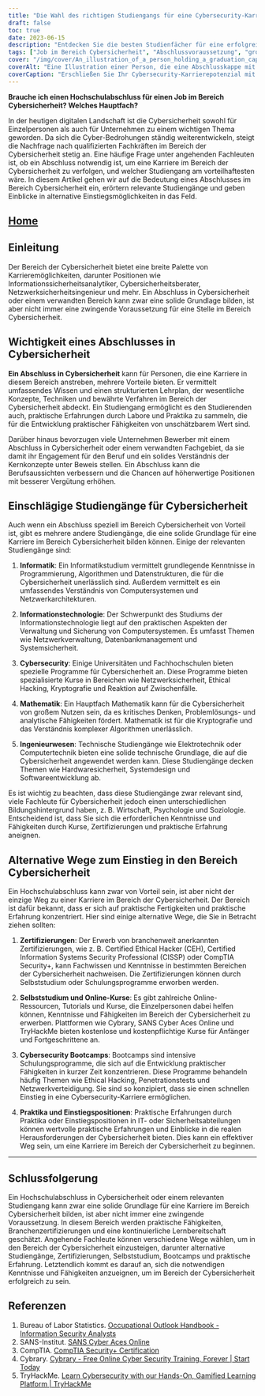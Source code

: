 ```yaml
---
title: "Die Wahl des richtigen Studiengangs für eine Cybersecurity-Karriere: Ein Leitfaden für angehende Fachkräfte"
draft: false
toc: true
date: 2023-06-15
description: "Entdecken Sie die besten Studienfächer für eine erfolgreiche Cybersecurity-Karriere und erfahren Sie, wie Sie den Weg zu einer qualifizierten Fachkraft finden."
tags: ["Job im Bereich Cybersicherheit", "Abschlussvoraussetzung", "große Auswahl", "Karriere im Bereich Cybersicherheit", "Informationssicherheit", "Cyber-Bedrohungen", "Karrieremöglichkeiten", "Entwicklung von Fähigkeiten", "Branchenzertifizierungen", "Bootcamps für Cybersicherheit", "Möglichkeiten des Selbststudiums", "Online-Kurse", "Praktikantenprogramme", "Einstiegspositionen", "Jobs im Bereich Cybersicherheit", "Cybersicherheitsausbildung", "Berufsberatung", "Wege der Cybersicherheit", "beste Studiengänge für Cybersicherheit", "Cybersicherheits-Lehrplan", "Hauptfach Informationstechnologie", "Hauptfach Informatik", "Hauptfach Mathematik", "Schwerpunkt Ingenieurwesen", "Wirtschaft und Cybersicherheit", "Psychologie und Cybersicherheit", "Soziologie und Cybersicherheit", "Berufsaussichten im Bereich Cybersicherheit", "praktische Fähigkeiten im Bereich der Cybersicherheit", "kontinuierliches Lernen im Bereich der Cybersicherheit", "Nachfrage nach Fachleuten für Cybersicherheit"]
cover: "/img/cover/An_illustration_of_a_person_holding_a_graduation_cap_with.png"
coverAlt: "Eine Illustration einer Person, die eine Abschlusskappe mit einem Schild hält, das für Cybersicherheit steht und die Notwendigkeit von Bildung und Fähigkeiten im Bereich der Cybersicherheit symbolisiert. --aspect 16:9"
coverCaption: "Erschließen Sie Ihr Cybersecurity-Karrierepotenzial mit Bildung und Fähigkeiten."
---
```


**Brauche ich einen Hochschulabschluss für einen Job im Bereich Cybersicherheit? Welches Hauptfach?**

In der heutigen digitalen Landschaft ist die Cybersicherheit sowohl für Einzelpersonen als auch für Unternehmen zu einem wichtigen Thema geworden. Da sich die Cyber-Bedrohungen ständig weiterentwickeln, steigt die Nachfrage nach qualifizierten Fachkräften im Bereich der Cybersicherheit stetig an. Eine häufige Frage unter angehenden Fachleuten ist, ob ein Abschluss notwendig ist, um eine Karriere im Bereich der Cybersicherheit zu verfolgen, und welcher Studiengang am vorteilhaftesten wäre. In diesem Artikel gehen wir auf die Bedeutung eines Abschlusses im Bereich Cybersicherheit ein, erörtern relevante Studiengänge und geben Einblicke in alternative Einstiegsmöglichkeiten in das Feld.

## [Home](/cyber-security-career-playbook-start/)

## Einleitung

Der Bereich der Cybersicherheit bietet eine breite Palette von Karrieremöglichkeiten, darunter Positionen wie Informationssicherheitsanalytiker, Cybersicherheitsberater, Netzwerksicherheitsingenieur und mehr. Ein Abschluss in Cybersicherheit oder einem verwandten Bereich kann zwar eine solide Grundlage bilden, ist aber nicht immer eine zwingende Voraussetzung für eine Stelle im Bereich Cybersicherheit.

## Wichtigkeit eines Abschlusses in Cybersicherheit

**Ein Abschluss in Cybersicherheit** kann für Personen, die eine Karriere in diesem Bereich anstreben, mehrere Vorteile bieten. Er vermittelt umfassendes Wissen und einen strukturierten Lehrplan, der wesentliche Konzepte, Techniken und bewährte Verfahren im Bereich der Cybersicherheit abdeckt. Ein Studiengang ermöglicht es den Studierenden auch, praktische Erfahrungen durch Labore und Praktika zu sammeln, die für die Entwicklung praktischer Fähigkeiten von unschätzbarem Wert sind.

Darüber hinaus bevorzugen viele Unternehmen Bewerber mit einem Abschluss in Cybersicherheit oder einem verwandten Fachgebiet, da sie damit ihr Engagement für den Beruf und ein solides Verständnis der Kernkonzepte unter Beweis stellen. Ein Abschluss kann die Berufsaussichten verbessern und die Chancen auf höherwertige Positionen mit besserer Vergütung erhöhen.

## Einschlägige Studiengänge für Cybersicherheit

Auch wenn ein Abschluss speziell im Bereich Cybersicherheit von Vorteil ist, gibt es mehrere andere Studiengänge, die eine solide Grundlage für eine Karriere im Bereich Cybersicherheit bilden können. Einige der relevanten Studiengänge sind:

1. **Informatik**: Ein Informatikstudium vermittelt grundlegende Kenntnisse in Programmierung, Algorithmen und Datenstrukturen, die für die Cybersicherheit unerlässlich sind. Außerdem vermittelt es ein umfassendes Verständnis von Computersystemen und Netzwerkarchitekturen.

2. **Informationstechnologie**: Der Schwerpunkt des Studiums der Informationstechnologie liegt auf den praktischen Aspekten der Verwaltung und Sicherung von Computersystemen. Es umfasst Themen wie Netzwerkverwaltung, Datenbankmanagement und Systemsicherheit.

3. **Cybersecurity**: Einige Universitäten und Fachhochschulen bieten spezielle Programme für Cybersicherheit an. Diese Programme bieten spezialisierte Kurse in Bereichen wie Netzwerksicherheit, Ethical Hacking, Kryptografie und Reaktion auf Zwischenfälle.

4. **Mathematik**: Ein Hauptfach Mathematik kann für die Cybersicherheit von großem Nutzen sein, da es kritisches Denken, Problemlösungs- und analytische Fähigkeiten fördert. Mathematik ist für die Kryptografie und das Verständnis komplexer Algorithmen unerlässlich.

5. **Ingenieurwesen**: Technische Studiengänge wie Elektrotechnik oder Computertechnik bieten eine solide technische Grundlage, die auf die Cybersicherheit angewendet werden kann. Diese Studiengänge decken Themen wie Hardwaresicherheit, Systemdesign und Softwareentwicklung ab.

Es ist wichtig zu beachten, dass diese Studiengänge zwar relevant sind, viele Fachleute für Cybersicherheit jedoch einen unterschiedlichen Bildungshintergrund haben, z. B. Wirtschaft, Psychologie und Soziologie. Entscheidend ist, dass Sie sich die erforderlichen Kenntnisse und Fähigkeiten durch Kurse, Zertifizierungen und praktische Erfahrung aneignen.

## Alternative Wege zum Einstieg in den Bereich Cybersicherheit

Ein Hochschulabschluss kann zwar von Vorteil sein, ist aber nicht der einzige Weg zu einer Karriere im Bereich der Cybersicherheit. Der Bereich ist dafür bekannt, dass er sich auf praktische Fertigkeiten und praktische Erfahrung konzentriert. Hier sind einige alternative Wege, die Sie in Betracht ziehen sollten:

1. **Zertifizierungen**: Der Erwerb von branchenweit anerkannten Zertifizierungen, wie z. B. Certified Ethical Hacker (CEH), Certified Information Systems Security Professional (CISSP) oder CompTIA Security+, kann Fachwissen und Kenntnisse in bestimmten Bereichen der Cybersicherheit nachweisen. Die Zertifizierungen können durch Selbststudium oder Schulungsprogramme erworben werden.

2. **Selbststudium und Online-Kurse**: Es gibt zahlreiche Online-Ressourcen, Tutorials und Kurse, die Einzelpersonen dabei helfen können, Kenntnisse und Fähigkeiten im Bereich der Cybersicherheit zu erwerben. Plattformen wie Cybrary, SANS Cyber Aces Online und TryHackMe bieten kostenlose und kostenpflichtige Kurse für Anfänger und Fortgeschrittene an.

3. **Cybersecurity Bootcamps**: Bootcamps sind intensive Schulungsprogramme, die sich auf die Entwicklung praktischer Fähigkeiten in kurzer Zeit konzentrieren. Diese Programme behandeln häufig Themen wie Ethical Hacking, Penetrationstests und Netzwerkverteidigung. Sie sind so konzipiert, dass sie einen schnellen Einstieg in eine Cybersecurity-Karriere ermöglichen.

4. **Praktika und Einstiegspositionen**: Praktische Erfahrungen durch Praktika oder Einstiegspositionen in IT- oder Sicherheitsabteilungen können wertvolle praktische Erfahrungen und Einblicke in die realen Herausforderungen der Cybersicherheit bieten. Dies kann ein effektiver Weg sein, um eine Karriere im Bereich der Cybersicherheit zu beginnen.

______

## Schlussfolgerung

Ein Hochschulabschluss in Cybersicherheit oder einem relevanten Studiengang kann zwar eine solide Grundlage für eine Karriere im Bereich Cybersicherheit bilden, ist aber nicht immer eine zwingende Voraussetzung. In diesem Bereich werden praktische Fähigkeiten, Branchenzertifizierungen und eine kontinuierliche Lernbereitschaft geschätzt. Angehende Fachleute können verschiedene Wege wählen, um in den Bereich der Cybersicherheit einzusteigen, darunter alternative Studiengänge, Zertifizierungen, Selbststudium, Bootcamps und praktische Erfahrung. Letztendlich kommt es darauf an, sich die notwendigen Kenntnisse und Fähigkeiten anzueignen, um im Bereich der Cybersicherheit erfolgreich zu sein.

## Referenzen

1. Bureau of Labor Statistics. [Occupational Outlook Handbook - Information Security Analysts](https://www.bls.gov/ooh/computer-and-information-technology/information-security-analysts.htm)
2. SANS-Institut. [SANS Cyber Aces Online](https://www.cyberaces.org/)
3. CompTIA. [CompTIA Security+ Certification](https://www.comptia.org/certifications/security)
4. Cybrary. [Cybrary - Free Online Cyber Security Training, Forever | Start Today](https://www.cybrary.it/)
5. TryHackMe. [Learn Cybersecurity with our Hands-On, Gamified Learning Platform | TryHackMe](https://tryhackme.com/signup?referrer=5f651e437af6815dfbc2ab56)

